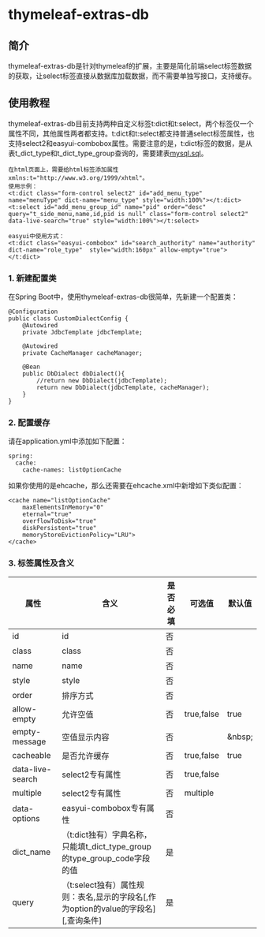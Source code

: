 # thymeleaf-extras-db
## 简介
thymeleaf-extras-db是针对thymeleaf的扩展，主要是简化前端select标签数据的获取，让select标签直接从数据库加载数据，而不需要单独写接口，支持缓存。

## 使用教程
thymeleaf-extras-db目前支持两种自定义标签t:dict和t:select，两个标签仅一个属性不同，其他属性两者都支持。t:dict和t:select都支持普通select标签属性，也支持select2和easyui-combobox属性。需要注意的是，t:dict标签的数据，是从表t_dict_type和t_dict_type_group查询的，需要建表[mysql.sql](mysql.sql)。
```
在html页面上，需要给html标签添加属性xmlns:t="http://www.w3.org/1999/xhtml"。
使用示例：
<t:dict class="form-control select2" id="add_menu_type" name="menuType" dict-name="menu_type" style="width:100%"></t:dict>
<t:select id="add_menu_group_id" name="pid" order="desc" query="t_side_menu,name,id,pid is null" class="form-control select2" data-live-search="true" style="width:100%"></t:select>

easyui中使用方式：
<t:dict class="easyui-combobox" id="search_authority" name="authority" dict-name="role_type"  style="width:160px" allow-empty="true"></t:dict>
```

### 1. 新建配置类
在Spring Boot中，使用thymeleaf-extras-db很简单，先新建一个配置类：
```
@Configuration
public class CustomDialectConfig {
    @Autowired
    private JdbcTemplate jdbcTemplate;

    @Autowired
    private CacheManager cacheManager;

    @Bean
    public DbDialect dbDialect(){
        //return new DbDialect(jdbcTemplate);
        return new DbDialect(jdbcTemplate, cacheManager);
    }
}
```
### 2. 配置缓存
请在application.yml中添加如下配置：
```
spring:
  cache:
    cache-names: listOptionCache
```
如果你使用的是ehcache，那么还需要在ehcache.xml中新增如下类似配置：
```
<cache name="listOptionCache"
    maxElementsInMemory="0"
    eternal="true"
    overflowToDisk="true"
    diskPersistent="true"
    memoryStoreEvictionPolicy="LRU">
</cache>
```

### 3. 标签属性及含义
属性 | 含义 | 是否必填 | 可选值 | 默认值
---|---|---|---|---
id | id | 否 | | 
class | class | 否 | |
name | name | 否 | |
style | style | 否 | | 
order | 排序方式 | 否 | | 
allow-empty | 允许空值 | 否 | true,false | true
empty-message | 空值显示内容 | 否 | | \&nbsp;
cacheable | 是否允许缓存 | 否 | true,false | true
data-live-search | select2专有属性 | 否 | true,false |
multiple | select2专有属性 | 否 | multiple | 
data-options | easyui-combobox专有属性 | 否 | | 
dict_name | （t:dict独有）字典名称，只能填t_dict_type_group的type_group_code字段的值 | 是 | | 
query | （t:select独有）属性规则：表名,显示的字段名[,作为option的value的字段名][,查询条件] | 是 |  | 
